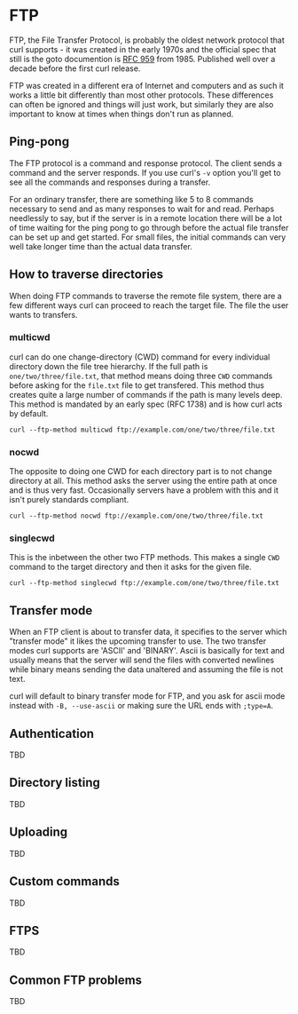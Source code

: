 # FTP

FTP, the File Transfer Protocol, is probably the oldest network protocol that
curl supports - it was created in the early 1970s and the official spec that
still is the goto documention is [RFC 959](http://www.ietf.org/rfc/rfc959.txt)
from 1985. Published well over a decade before the first curl release.

FTP was created in a different era of Internet and computers and as such it
works a little bit differently than most other protocols. These differences
can often be ignored and things will just work, but similarly they are also
important to know at times when things don't run as planned.

## Ping-pong

The FTP protocol is a command and response protocol. The client sends a
command and the server responds. If you use curl's `-v` option you'll get to
see all the commands and responses during a transfer.

For an ordinary transfer, there are something like 5 to 8 commands necessary
to send and as many responses to wait for and read. Perhaps needlessly to say,
but if the server is in a remote location there will be a lot of time waiting
for the ping pong to go through before the actual file transfer can be set up
and get started. For small files, the initial commands can very well take
longer time than the actual data transfer.

## How to traverse directories

When doing FTP commands to traverse the remote file system, there are a few
different ways curl can proceed to reach the target file. The file the user
wants to transfers.

### multicwd

curl can do one change-directory (CWD) command for every individual directory
down the file tree hierarchy. If the full path is `one/two/three/file.txt`,
that method means doing three `CWD` commands before asking for the `file.txt`
file to get transfered. This method thus creates quite a large number of
commands if the path is many levels deep. This method is mandated by an early
spec (RFC 1738) and is how curl acts by default.

    curl --ftp-method multicwd ftp://example.com/one/two/three/file.txt

### nocwd

The opposite to doing one CWD for each directory part is to not change
directory at all. This method asks the server using the entire path at once
and is thus very fast. Occasionally servers have a problem with this and it
isn't purely standards compliant.

    curl --ftp-method nocwd ftp://example.com/one/two/three/file.txt

### singlecwd

This is the inbetween the other two FTP methods. This makes a single `CWD`
command to the target directory and then it asks for the given file.

    curl --ftp-method singlecwd ftp://example.com/one/two/three/file.txt

## Transfer mode

When an FTP client is about to transfer data, it specifies to the server which
"transfer mode" it likes the upcoming transfer to use. The two transfer modes
curl supports are 'ASCII' and 'BINARY'. Ascii is basically for text and
usually means that the server will send the files with converted newlines
while binary means sending the data unaltered and assuming the file is not
text.

curl will default to binary transfer mode for FTP, and you ask for ascii mode
instead with `-B, --use-ascii` or making sure the URL ends with `;type=A`.

## Authentication

TBD

## Directory listing

TBD

## Uploading

TBD

## Custom commands

TBD

## FTPS

TBD

## Common FTP problems

TBD
